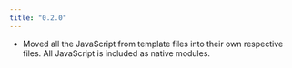 ```yaml
---
title: "0.2.0"
---
```


+ Moved all the JavaScript from template files into their own respective files. All JavaScript is included as native modules.